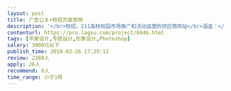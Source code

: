 ```yaml
---                
layout: post       
title: 广告公关+校招页面官网           
description: '</br>校招，211高校校园市场推广和活动运营的供应商网站</br>涵盖：</br>1、首页，咨询服务产品模块介绍</br>2、成功案例分享</br>3、公司招聘页面等 </br></br>设计风格  ：专业，商务，富有传媒行业的创新感,自由的扁平化的设计风格</br>'     
contenturl: https://pro.lagou.com/project/6946.html      
tags: [平面设计,专题设计,形象设计,Photoshop]            
salary: 3000元以下          
publish_time: 2018-03-26 17:29:12         
review: 2288人                   
apply: 26人                   
recommend: 0人                   
time_range: 小于1周              
---                 
```

